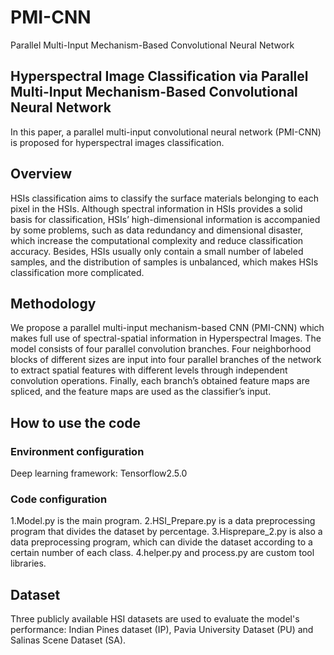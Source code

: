 # PMI-CNN
Parallel Multi-Input Mechanism-Based Convolutional Neural Network

## Hyperspectral Image Classification via Parallel Multi-Input Mechanism-Based Convolutional Neural Network
In this paper, a parallel multi-input convolutional neural network (PMI-CNN) is proposed for hyperspectral images classification.

## Overview
HSIs classification aims to classify the surface materials belonging to each pixel in the HSIs. Although spectral information in HSIs provides a solid basis for classification, HSIs’ high-dimensional information is accompanied by some problems, such as data redundancy and dimensional disaster, which increase the computational complexity and reduce classification accuracy. Besides, HSIs usually only contain a small number of labeled samples, and the distribution of samples is unbalanced, which makes HSIs classification more complicated.

## Methodology
We propose a parallel multi-input mechanism-based CNN (PMI-CNN) which makes full use of spectral-spatial information in Hyperspectral Images. The model consists of four parallel convolution branches. Four neighborhood blocks of different sizes are input into four parallel branches of the network to extract spatial features with different levels through independent convolution operations. Finally, each branch’s obtained feature maps are spliced, and the feature maps are used as the classifier’s input.

## How to use the code
###  Environment configuration 
Deep learning framework: Tensorflow2.5.0

### Code configuration
1.Model.py is the main program.
2.HSI_Prepare.py is a data preprocessing program that divides the dataset by percentage.
3.Hisprepare_2.py is also a data preprocessing program, which can divide the dataset according to a certain number of each class.
4.helper.py and process.py are custom tool libraries.

## Dataset
Three publicly available HSI datasets are used to evaluate the model's performance: Indian Pines dataset (IP), Pavia University Dataset (PU) and Salinas Scene Dataset (SA).
